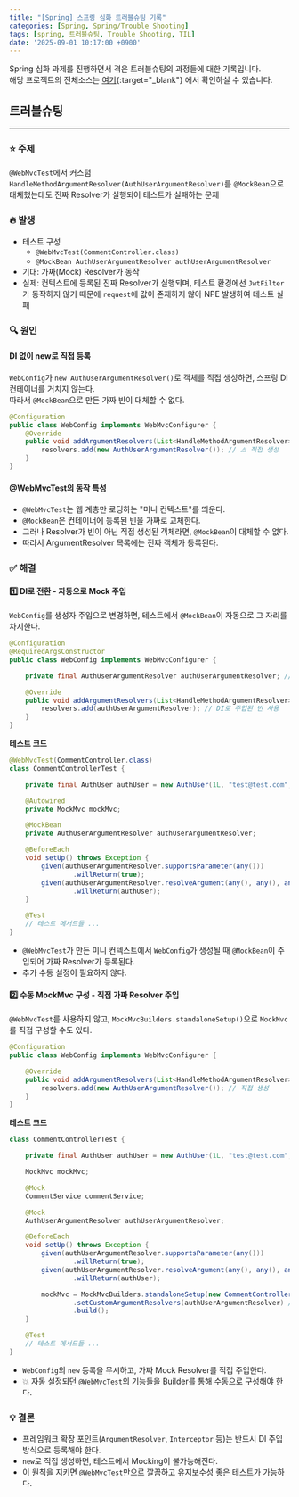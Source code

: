 ```yaml
---
title: "[Spring] 스프링 심화 트러블슈팅 기록"
categories: [Spring, Spring/Trouble Shooting]
tags: [spring, 트러블슈팅, Trouble Shooting, TIL]
date: '2025-09-01 10:17:00 +0900'
---
```


Spring 심화 과제를 진행하면서 겪은 트러블슈팅의 과정들에 대한 기록입니다.   
해당 프로젝트의 전체소스는 [여기](https://github.com/younghunkimm/sparta-spring-advanced){:target="_blank"} 에서 확인하실 수 있습니다.

## 트러블슈팅

---

### ⭐️ 주제

`@WebMvcTest`에서 커스텀 `HandleMethodArgumentResolver(AuthUserArgumentResolver)`를 `@MockBean`으로 대체했는데도 진짜 Resolver가 실행되어 테스트가 실패하는 문제

### 🔥 발생

- 테스트 구성
  - `@WebMvcTest(CommentController.class)`
  - `@MockBean AuthUserArgumentResolver authUserArgumentResolver`
- 기대: 가짜(Mock) Resolver가 동작
- 실제: 컨텍스트에 등록된 진짜 Resolver가 실행되며, 테스트 환경에선 `JwtFilter`가 동작하지 않기 때문에 `request`에 값이 존재하지 않아 NPE 발생하여 테스트 실패

### 🔍 원인

#### DI 없이 new로 직접 등록

`WebConfig`가 `new AuthUserArgumentResolver()`로 객체를 직접 생성하면, 스프링 DI 컨테이너를 거치지 않는다.   
따라서 `@MockBean`으로 만든 가짜 빈이 대체할 수 없다.

```java
@Configuration
public class WebConfig implements WebMvcConfigurer {
    @Override
    public void addArgumentResolvers(List<HandleMethodArgumentResolver> resolvers) {
        resolvers.add(new AuthUserArgumentResolver()); // ⚠️ 직접 생성
    }
}
```

#### @WebMvcTest의 동작 특성

- `@WebMvcTest`는 웹 계층만 로딩하는 "미니 컨텍스트"를 띄운다.
- `@MockBean`은 컨테이너에 등록된 빈을 가짜로 교체한다.
- 그러나 Resolver가 빈이 아닌 직접 생성된 객체라면, `@MockBean`이 대체할 수 없다.
- 따라서 ArgumentResolver 목록에는 진짜 객체가 등록된다.

### ✅ 해결

#### 1️⃣ DI로 전환 - 자동으로 Mock 주입

`WebConfig`를 생성자 주입으로 변경하면, 테스트에서 `@MockBean`이 자동으로 그 자리를 차지한다.

```java
@Configuration
@RequiredArgsConstructor
public class WebConfig implements WebMvcConfigurer {

    private final AuthUserArgumentResolver authUserArgumentResolver; // 빈 주입

    @Override
    public void addArgumentResolvers(List<HandleMethodArgumentResolver> resolvers) {
        resolvers.add(authUserArgumentResolver); // DI로 주입된 빈 사용
    }
}
```

**테스트 코드**

```java
@WebMvcTest(CommentController.class)
class CommentControllerTest {

    private final AuthUser authUser = new AuthUser(1L, "test@test.com", UserRole.USER);

    @Autowired
    private MockMvc mockMvc;

    @MockBean
    private AuthUserArgumentResolver authUserArgumentResolver;

    @BeforeEach
    void setUp() throws Exception {
        given(authUserArgumentResolver.supportsParameter(any()))
                .willReturn(true);
        given(authUserArgumentResolver.resolveArgument(any(), any(), any(), any()))
                .willReturn(authUser);
    }

    @Test
    // 테스트 메서드들 ...
}
```

- `@WebMvcTest`가 만든 미니 컨텍스트에서 `WebConfig`가 생성될 때 `@MockBean`이 주입되어 가짜 Resolver가 등록된다.
- 추가 수동 설정이 필요하지 않다.

#### 2️⃣ 수동 MockMvc 구성 - 직접 가짜 Resolver 주입

`@WebMvcTest`를 사용하지 않고, `MockMvcBuilders.standaloneSetup()`으로 `MockMvc`를 직접 구성할 수도 있다.

```java
@Configuration
public class WebConfig implements WebMvcConfigurer {

    @Override
    public void addArgumentResolvers(List<HandleMethodArgumentResolver> resolvers) {
        resolvers.add(new AuthUserArgumentResolver()); // 직접 생성
    }
}
```

**테스트 코드**

```java
class CommentControllerTest {

    private final AuthUser authUser = new AuthUser(1L, "test@test.com", UserRole.USER);

    MockMvc mockMvc;

    @Mock
    CommentService commentService;

    @Mock
    AuthUserArgumentResolver authUserArgumentResolver;

    @BeforeEach
    void setUp() throws Exception {
        given(authUserArgumentResolver.supportsParameter(any()))
                .willReturn(true);
        given(authUserArgumentResolver.resolveArgument(any(), any(), any(), any()))
                .willReturn(authUser);

        mockMvc = MockMvcBuilders.standaloneSetup(new CommentController(commentService))
                .setCustomArgumentResolvers(authUserArgumentResolver) // 직접 가짜 Resolver 주입
                .build();
    }

    @Test
    // 테스트 메서드들 ...
}
```

- `WebConfig`의 `new` 등록을 무시하고, 가짜 Mock Resolver를 직접 주입한다.
- 💥 자동 설정되던 `@WebMvcTest`의 기능들을 Builder를 통해 수동으로 구성해야 한다.

### 💡 결론

- 프레임워크 확장 포인트(`ArgumentResolver`, `Interceptor` 등)는 반드시 DI 주입 방식으로 등록해야 한다.
- `new`로 직접 생성하면, 테스트에서 Mocking이 불가능해진다.
- 이 원칙을 지키면 `@WebMvcTest`만으로 깔끔하고 유지보수성 좋은 테스트가 가능하다.
